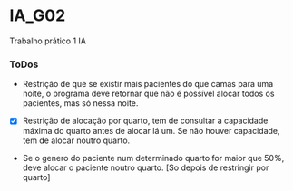# IA_G02
Trabalho prático 1 IA


### ToDos
- Restrição de que se existir mais pacientes do que camas para uma noite, o programa deve retornar que não é possível alocar todos os pacientes, mas só nessa noite.

-[x] Restrição de alocação por quarto, tem de consultar a capacidade máxima do quarto antes de alocar lá um. Se não houver capacidade, tem de alocar noutro quarto.

- Se o genero do paciente num determinado quarto for maior que 50%, deve alocar o paciente noutro quarto. [So depois de restringir por quarto]